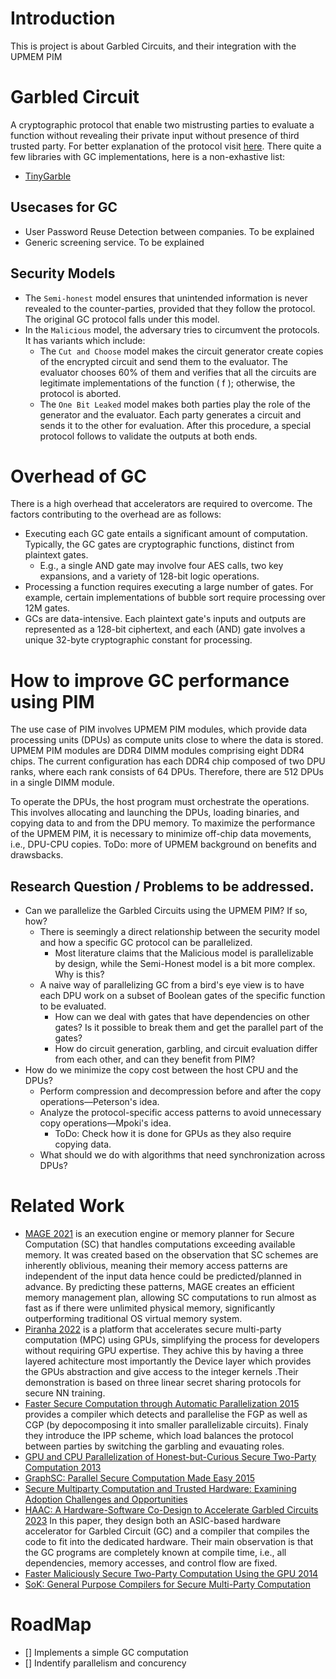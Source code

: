 # Introduction
This is project is about Garbled Circuits, and their integration with the UPMEM PIM

# Garbled Circuit
A cryptographic protocol that enable two mistrusting parties to evaluate a function without revealing their private input without presence of third trusted party. For better explanation of the protocol visit [here](https://en.wikipedia.org/wiki/Garbled_circuit). There quite a few libraries with GC implementations, here is a non-exhastive list:
- [TinyGarble](https://github.com/IntelLabs/TinyGarble2.0)

## Usecases for GC
- User Password Reuse Detection between companies. To be explained
- Generic screening service. To be explained

## Security Models
- The `Semi-honest` model ensures that unintended information is never revealed to the counter-parties, provided that they follow the protocol. The original GC protocol falls under this model.
- In the `Malicious` model, the adversary tries to circumvent the protocols. It has variants which include:
  - The `Cut and Choose` model makes the circuit generator create copies of the encrypted circuit and send them to the evaluator. The evaluator chooses 60% of them and verifies that all the circuits are legitimate implementations of the function \( f \); otherwise, the protocol is aborted.
  - The `One Bit Leaked` model makes both parties play the role of the generator and the evaluator. Each party generates a circuit and sends it to the other for evaluation. After this procedure, a special protocol follows to validate the outputs at both ends.

# Overhead of GC
There is a high overhead that accelerators are required to overcome. The factors contributing to the overhead are as follows:

* Executing each GC gate entails a significant amount of computation. Typically, the GC gates are cryptographic functions, distinct from plaintext gates.
  * E.g., a single AND gate may involve four AES calls, two key expansions, and a variety of 128-bit logic operations.
* Processing a function requires executing a large number of gates. For example, certain implementations of bubble sort require processing over 12M gates.
* GCs are data-intensive. Each plaintext gate's inputs and outputs are represented as a 128-bit ciphertext, and each (AND) gate involves a unique 32-byte cryptographic constant for processing.

        
# How to improve GC performance using PIM
The use case of PIM involves UPMEM PIM modules, which provide data processing units (DPUs) as compute units close to where the data is stored. UPMEM PIM modules are DDR4 DIMM modules comprising eight DDR4 chips. The current configuration has each DDR4 chip composed of two DPU ranks, where each rank consists of 64 DPUs. Therefore, there are 512 DPUs in a single DIMM module. 

To operate the DPUs, the host program must orchestrate the operations. This involves allocating and launching the DPUs, loading binaries, and copying data to and from the DPU memory. To maximize the performance of the UPMEM PIM, it is necessary to minimize off-chip data movements, i.e., DPU-CPU copies. ToDo: more of UPMEM background on benefits and drawsbacks.

## Research Question / Problems to be addressed.
- Can we parallelize the Garbled Circuits using the UPMEM PIM? If so, how?
  - There is seemingly a direct relationship between the security model and how a specific GC protocol can be parallelized.
    - Most literature claims that the Malicious model is parallelizable by design, while the Semi-Honest model is a bit more complex. Why is this?
  - A naive way of parallelizing GC from a bird's eye view is to have each DPU work on a subset of Boolean gates of the specific function to be evaluated.
    - How can we deal with gates that have dependencies on other gates? Is it possible to break them and get the parallel part of the gates?
    - How do circuit generation, garbling, and circuit evaluation differ from each other, and can they benefit from PIM?
- How do we minimize the copy cost between the host CPU and the DPUs?
  - Perform compression and decompression before and after the copy operations—Peterson's idea.
  - Analyze the protocol-specific access patterns to avoid unnecessary copy operations—Mpoki's idea.
    - ToDo: Check how it is done for GPUs as they also require copying data.
  - What should we do with algorithms that need synchronization across DPUs?
 
# Related Work
- [MAGE 2021](https://www.usenix.org/conference/osdi21/presentation/kumar) is an execution engine or memory planner for Secure Computation (SC) that handles computations exceeding available memory. It was created based on the observation that SC schemes are inherently oblivious, meaning their memory access patterns are independent of the input data hence could be predicted/planned in advance. By predicting these patterns, MAGE creates an efficient memory management plan, allowing SC computations to run almost as fast as if there were unlimited physical memory, significantly outperforming traditional OS virtual memory system.
- [Piranha 2022](https://www.usenix.org/system/files/sec22-watson.pdf) is a platform that accelerates secure multi-party computation (MPC) using GPUs, simplifying the process for developers without requiring GPU expertise. They achive this by having a three layered achitecture most importantly the Device layer which provides the GPUs abstraction and give access to the integer kernels .Their demonstration is based on three linear secret sharing protocols for secure NN training.
- [Faster Secure Computation through Automatic Parallelization 2015](https://www.usenix.org/system/files/conference/usenixsecurity15/sec15-paper-buescher.pdf) provides a compiler which detects and parallelise the FGP as well as CGP (by depocomposing it into smaller parallelizable circuits). Finaly they introduce the IPP scheme, which load balances the protocol between parties by switching the garbling and evauating roles.
- [GPU and CPU Parallelization of Honest-but-Curious Secure Two-Party Computation 2013](https://shelat.khoury.northeastern.edu/dl/hmsg13-gpuyao.pdf)
- [GraphSC: Parallel Secure Computation Made Easy 2015](https://www.ieee-security.org/TC/SP2015/papers-archived/6949a377.pdf)
- [Secure Multiparty Computation and Trusted Hardware: Examining Adoption Challenges and Opportunities](https://onlinelibrary.wiley.com/doi/epdf/10.1155/2019/1368905)
- [HAAC: A Hardware-Software Co-Design to Accelerate Garbled Circuits 2023](https://arxiv.org/pdf/2211.13324) In this paper, they design both an ASIC-based hardware accelerator for Garbled Circuit (GC) and a compiler that compiles the code to fit into the dedicated hardware. Their main observation is that the GC programs are completely known at compile time, i.e., all dependencies, memory accesses, and control flow are fixed.  
- [Faster Maliciously Secure Two-Party Computation Using the GPU 2014](https://eprint.iacr.org/2014/270.pdf)
- [SoK: General Purpose Compilers for Secure Multi-Party Computation](https://ieeexplore.ieee.org/stamp/stamp.jsp?tp=&arnumber=8835312)

# RoadMap
- [] Implements a simple GC computation
- [] Indentify parallelism and concurency
